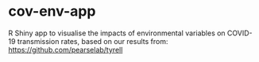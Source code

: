 # cov-env-app

R Shiny app to visualise the impacts of environmental variables on COVID-19 transmission rates, based on our results from: https://github.com/pearselab/tyrell
